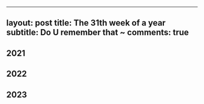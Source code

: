 
---
layout: post
title: The 31th week of a year
subtitle: Do U remember that ~
comments: true
---




## 2021


## 2022


## 2023
